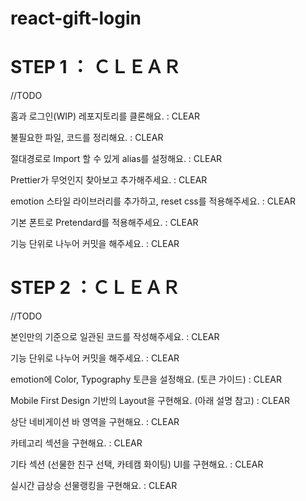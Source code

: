 # react-gift-login

# STEP 1 ： ＣＬＥＡＲ

//TODO

홈과 로그인(WIP) 레포지토리를 클론해요. : CLEAR

불필요한 파일, 코드를 정리해요. : CLEAR

절대경로로 Import 할 수 있게 alias를 설정해요. : CLEAR

Prettier가 무엇인지 찾아보고 추가해주세요. : CLEAR

emotion 스타일 라이브러리를 추가하고, reset css를 적용해주세요. : CLEAR

기본 폰트로 Pretendard를 적용해주세요. : CLEAR

기능 단위로 나누어 커밋을 해주세요. : CLEAR

# STEP 2 ：ＣＬＥＡＲ

//TODO

본인만의 기준으로 일관된 코드를 작성해주세요. : CLEAR

기능 단위로 나누어 커밋을 해주세요. : CLEAR

emotion에 Color, Typography 토큰을 설정해요. (토큰 가이드) : CLEAR

Mobile First Design 기반의 Layout을 구현해요. (아래 설명 참고) : CLEAR

상단 네비게이션 바 영역을 구현해요. : CLEAR

카테고리 섹션을 구현해요. : CLEAR

기타 섹션 (선물한 친구 선택, 카테캠 화이팅) UI를 구현해요. : CLEAR

실시간 급상승 선물랭킹을 구현해요. : CLEAR
